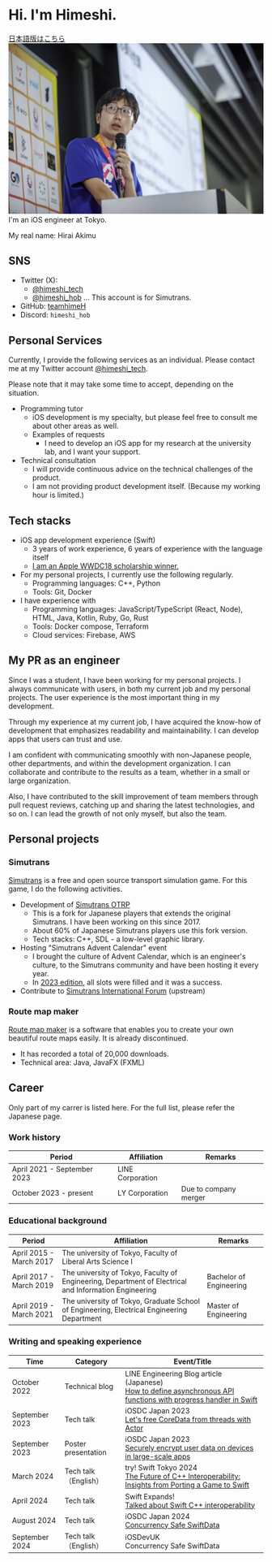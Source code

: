 # Hi. I'm Himeshi.
[日本語版はこちら](index.md)
![Face photo](iOSDC2023_picture.jpg "Face photo")
I'm an iOS engineer at Tokyo.

My real name: Hirai Akimu

## SNS
- Twitter (X): 
  - [@himeshi_tech](https://twitter.com/himeshi_tech)
  - [@himeshi_hob](https://twitter.com/himeshi_hob) ... This account is for Simutrans.
- GitHub: [teamhimeH](https://github.com/teamhimeh)
- Discord: `himeshi_hob`

## Personal Services
Currently, I provide the following services as an individual. Please contact me at my Twitter account [@himeshi_tech](https://twitter.com/himeshi_tech).

Please note that it may take some time to accept, depending on the situation.

- Programming tutor
  - iOS development is my specialty, but please feel free to consult me about other areas as well.
  - Examples of requests
    - I need to develop an iOS app for my research at the university lab, and I want your support.
- Technical consultation
  - I will provide continuous advice on the technical challenges of the product.
  - I am not providing product development itself. (Because my working hour is limited.)

## Tech stacks
- iOS app development experience (Swift)
  - 3 years of work experience, 6 years of experience with the language itself
  - [I am an Apple WWDC18 scholarship winner.](https://news.mynavi.jp/article/20180531-638677/)
- For my personal projects, I currently use the following regularly.
  - Programming languages: C++, Python
  - Tools: Git, Docker
- I have experience with
  - Programming languages: JavaScript/TypeScript (React, Node), HTML, Java, Kotlin, Ruby, Go, Rust
  - Tools: Docker compose, Terraform
  - Cloud services: Firebase, AWS

## My PR as an engineer
Since I was a student, I have been working for my personal projects. I always communicate with users, in both my current job and my personal projects. The user experience is the most important thing in my development.

Through my experience at my current job, I have acquired the know-how of development that emphasizes readability and maintainability. I can develop apps that users can trust and use.

I am confident with communicating smoothly with non-Japanese people, other departments, and within the development organization. I can collaborate and contribute to the results as a team, whether in a small or large organization.

Also, I have contributed to the skill improvement of team members through pull request reviews, catching up and sharing the latest technologies, and so on. I can lead the growth of not only myself, but also the team.

## Personal projects
### Simutrans
[Simutrans](https://www.simutrans.com/) is a free and open source transport simulation game. For this game, I do the following activities.

- Development of [Simutrans OTRP](https://github.com/teamhimeh/simutrans/wiki/OTRP-Home)
  - This is a fork for Japanese players that extends the original Simutrans. I have been working on this since 2017.
  - About 60% of Japanese Simutrans players use this fork version.
  - Tech stacks: C++, SDL - a low-level graphic library.
- Hosting "Simutrans Advent Calendar" event
  - I brought the culture of Advent Calendar, which is an engineer's culture, to the Simutrans community and have been hosting it every year.
  - In [2023 edition](https://adventar.org/calendars/8680), all slots were filled and it was a success.
- Contribute to [Simutrans International Forum](https://forum.simutrans.com/) (upstream)

### Route map maker
[Route map maker](https://wikiwiki.jp/routemapmake/) is a software that enables you to create your own beautiful route maps easily.
It is already discontinued.

- It has recorded a total of 20,000 downloads.
- Technical area: Java, JavaFX (FXML)

## Career

Only part of my carrer is listed here. For the full list, please refer the Japanese page.

### Work history

Period | Affiliation | Remarks
---- | ---- | ----
April 2021 - September 2023 | LINE Corporation |
October 2023 - present | LY Corporation | Due to company merger

### Educational background

| Period | Affiliation | Remarks |
| ---- | ---- | ---- |
| April 2015 - March 2017 | The university of Tokyo, Faculty of Liberal Arts Science I ||
| April 2017 - March 2019 | The university of Tokyo, Faculty of Engineering, Department of Electrical and Information Engineering | Bachelor of Engineering |
| April 2019 - March 2021 | The university of Tokyo, Graduate School of Engineering, Electrical Engineering Department | Master of Engineering |

### Writing and speaking experience

Time | Category | Event/Title 
---- | ---- | ----
October 2022 | Technical blog | LINE Engineering Blog article (Japanese)<br/>[How to define asynchronous API functions with progress handler in Swift](https://engineering.linecorp.com/ja/blog/swift-asynchronous-function-api-with-a-progress-handler)
September 2023 | Tech talk | iOSDC Japan 2023<br/>[Let's free CoreData from threads with Actor](https://fortee.jp/iosdc-japan-2023/proposal/240c16ac-498a-4d17-a43a-f34f0fdbe041)
September 2023 | Poster presentation | iOSDC Japan 2023<br/>[Securely encrypt user data on devices in large-scale apps](https://fortee.jp/iosdc-japan-2023/proposal/2efea065-73fe-4c1c-a4ca-2bcaad26ab3e)
March 2024 | Tech talk（English） | try! Swift Tokyo 2024<br/>[The Future of C++ Interoperability: Insights from Porting a Game to Swift](https://youtu.be/P1IwI0Wh-Rg?si=mItRXje_NJMW19r9)
April 2024 | Tech talk | Swift Expands!<br/>[Talked about Swift C++ interoperability](https://www.youtube.com/live/wmvndv6SHVM?si=X2ZtxOutWrV-ELCF&t=4768)
August 2024 | Tech talk | iOSDC Japan 2024<br/>[Concurrency Safe SwiftData](https://fortee.jp/iosdc-japan-2024/proposal/e589e638-66dd-4d1c-b769-ae695ac536ca)
September 2024 | Tech talk（English） | iOSDevUK<br/>Concurrency Safe SwiftData
